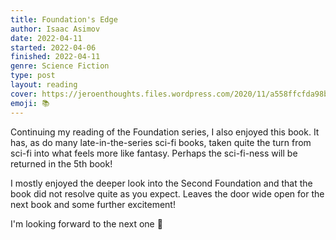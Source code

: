 ```yaml
---
title: Foundation's Edge
author: Isaac Asimov
date: 2022-04-11
started: 2022-04-06
finished: 2022-04-11
genre: Science Fiction
type: post
layout: reading
cover: https://jeroenthoughts.files.wordpress.com/2020/11/a558ffcfda98b0c74384ceb7d7ff6bd5.jpg
emoji: 📚
---
```


Continuing my reading of the Foundation series, I also enjoyed this book. It has, as do many late-in-the-series sci-fi books, taken quite the turn from sci-fi into what feels more like fantasy. Perhaps the sci-fi-ness will be returned in the 5th book!

I mostly enjoyed the deeper look into the Second Foundation and that the book did not resolve quite as you expect. Leaves the door wide open for the next book and some further excitement!

I'm looking forward to the next one 🚀
